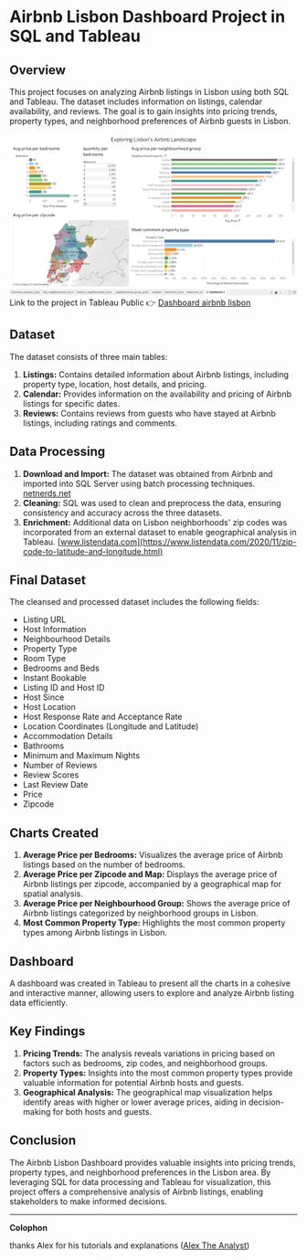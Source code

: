 # Airbnb Lisbon Dashboard Project in SQL and Tableau

## Overview
This project focuses on analyzing Airbnb listings in Lisbon using both SQL and Tableau. The dataset includes information on listings, calendar availability, and reviews. The goal is to gain insights into pricing trends, property types, and neighborhood preferences of Airbnb guests in Lisbon.

![dashboard_picture](/docs/images/dashboard_lisbon.png)  
Link to the project in Tableau Public 👉
[Dashboard airbnb lisbon](https://public.tableau.com/views/ExploringLisbonsAirbnbLandscape/Dashboard1?:language=es-ES&:sid=&:display_count=n&:origin=viz_share_link)


## Dataset
The dataset consists of three main tables:
1. **Listings:** Contains detailed information about Airbnb listings, including property type, location, host details, and pricing.
2. **Calendar:** Provides information on the availability and pricing of Airbnb listings for specific dates.
3. **Reviews:** Contains reviews from guests who have stayed at Airbnb listings, including ratings and comments.

## Data Processing
1. **Download and Import:** The dataset was obtained from Airbnb and imported into SQL Server using batch processing techniques. [netnerds.net](https://blog.netnerds.net/2015/01/powershell-high-performance-techniques-for-importing-csv-to-sql-server/)
2. **Cleaning:** SQL was used to clean and preprocess the data, ensuring consistency and accuracy across the three datasets.
3. **Enrichment:** Additional data on Lisbon neighborhoods' zip codes was incorporated from an external dataset to enable geographical analysis in Tableau. [www.listendata.com](https://www.listendata.com/2020/11/zip-code-to-latitude-and-longitude.html)

## Final Dataset
The cleansed and processed dataset includes the following fields:
- Listing URL
- Host Information
- Neighbourhood Details
- Property Type
- Room Type
- Bedrooms and Beds
- Instant Bookable
- Listing ID and Host ID
- Host Since
- Host Location
- Host Response Rate and Acceptance Rate
- Location Coordinates (Longitude and Latitude)
- Accommodation Details
- Bathrooms
- Minimum and Maximum Nights
- Number of Reviews
- Review Scores
- Last Review Date
- Price
- Zipcode

## Charts Created
1. **Average Price per Bedrooms:** Visualizes the average price of Airbnb listings based on the number of bedrooms.
2. **Average Price per Zipcode and Map:** Displays the average price of Airbnb listings per zipcode, accompanied by a geographical map for spatial analysis.
3. **Average Price per Neighbourhood Group:** Shows the average price of Airbnb listings categorized by neighborhood groups in Lisbon.
4. **Most Common Property Type:** Highlights the most common property types among Airbnb listings in Lisbon.

## Dashboard
A dashboard was created in Tableau to present all the charts in a cohesive and interactive manner, allowing users to explore and analyze Airbnb listing data efficiently.

## Key Findings
1. **Pricing Trends:** The analysis reveals variations in pricing based on factors such as bedrooms, zip codes, and neighborhood groups.
2. **Property Types:** Insights into the most common property types provide valuable information for potential Airbnb hosts and guests.
3. **Geographical Analysis:** The geographical map visualization helps identify areas with higher or lower average prices, aiding in decision-making for both hosts and guests.

## Conclusion
The Airbnb Lisbon Dashboard provides valuable insights into pricing trends, property types, and neighborhood preferences in the Lisbon area. By leveraging SQL for data processing and Tableau for visualization, this project offers a comprehensive analysis of Airbnb listings, enabling stakeholders to make informed decisions.

--- 
**Colophon**  

thanks Alex for his tutorials and explanations ([Alex The Analyst](https://www.alextheanalyst.com/))
